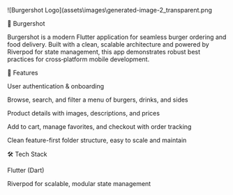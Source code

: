 ![Burgershot Logo](assets\images\generated-image-2_transparent.png


🍔 Burgershot

Burgershot is a modern Flutter application for seamless burger ordering and food delivery. Built with a clean, scalable architecture and powered by Riverpod for state management, this app demonstrates robust best practices for cross‑platform mobile development.



🚀 Features

User authentication & onboarding

Browse, search, and filter a menu of burgers, drinks, and sides

Product details with images, descriptions, and prices

Add to cart, manage favorites, and checkout with order tracking

Clean feature-first folder structure, easy to scale and maintain



🛠️ Tech Stack

Flutter (Dart)

Riverpod for scalable, modular state management






